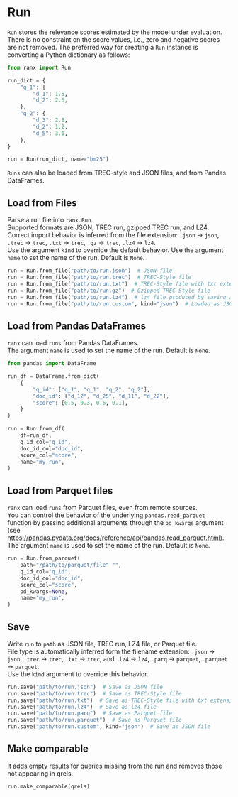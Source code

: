# Run

`Run` stores the relevance scores estimated by the model under evaluation.
There is no constraint on the score values, i.e., zero and negative scores are not removed. 
The preferred way for creating a `Run` instance is converting a Python dictionary as follows:

```python
from ranx import Run

run_dict = {
    "q_1": {
        "d_1": 1.5,
        "d_2": 2.6,
    },
    "q_2": {
        "d_3": 2.8,
        "d_2": 1.2,
        "d_5": 3.1,
    },
}

run = Run(run_dict, name="bm25")
```

`Runs` can also be loaded from TREC-style and JSON files, and from Pandas DataFrames.

## Load from Files
Parse a run file into `ranx.Run`.  
Supported formats are JSON, TREC run, gzipped TREC run, and LZ4.  
Correct import behavior is inferred from the file extension: `.json` -> `json`, `.trec` -> `trec`, `.txt` -> `trec`, `.gz` -> `trec`, `.lz4` -> `lz4`.  
Use the argument `kind` to override the default behavior.
Use the argument `name` to set the name of the run. Default is `None`.

```python
run = Run.from_file("path/to/run.json")  # JSON file
run = Run.from_file("path/to/run.trec")  # TREC-Style file
run = Run.from_file("path/to/run.txt")  # TREC-Style file with txt extension
run = Run.from_file("path/to/run.gz")  # Gzipped TREC-Style file
run = Run.from_file("path/to/run.lz4")  # lz4 file produced by saving a ranx.Run as lz4
run = Run.from_file("path/to/run.custom", kind="json")  # Loaded as JSON file
```

## Load from Pandas DataFrames
`ranx` can load `runs` from Pandas DataFrames.  
The argument `name` is used to set the name of the run. Default is `None`.

```python
from pandas import DataFrame

run_df = DataFrame.from_dict(
    {
        "q_id": ["q_1", "q_1", "q_2", "q_2"],
        "doc_id": ["d_12", "d_25", "d_11", "d_22"],
        "score": [0.5, 0.3, 0.6, 0.1],
    }
)

run = Run.from_df(
    df=run_df,
    q_id_col="q_id",
    doc_id_col="doc_id",
    score_col="score",
    name="my_run",
)
```

## Load from Parquet files
`ranx` can load `runs` from Parquet files, even from remote sources.  
You can control the behavior of the underlying `pandas.read_parquet` function by passing additional arguments through the `pd_kwargs` argument (see https://pandas.pydata.org/docs/reference/api/pandas.read_parquet.html).  
The argument `name` is used to set the name of the run. Default is `None`.

```python
run = Run.from_parquet(
    path="/path/to/parquet/file" "",
    q_id_col="q_id",
    doc_id_col="doc_id",
    score_col="score",
    pd_kwargs=None,
    name="my_run",
)
```

## Save
Write `run` to `path` as JSON file, TREC run, LZ4 file, or Parquet file.   
File type is automatically inferred form the filename extension: `.json` -> `json`, `.trec` -> `trec`, `.txt` -> `trec`, and `.lz4` -> `lz4`, `.parq` -> `parquet`, `.parquet` -> `parquet`.  
Use the `kind` argument to override this behavior.

```python
run.save("path/to/run.json")  # Save as JSON file
run.save("path/to/run.trec")  # Save as TREC-Style file
run.save("path/to/run.txt")  # Save as TREC-Style file with txt extension
run.save("path/to/run.lz4")  # Save as lz4 file
run.save("path/to/run.parq")  # Save as Parquet file
run.save("path/to/run.parquet")  # Save as Parquet file
run.save("path/to/run.custom", kind="json")  # Save as JSON file
```

## Make comparable
It adds empty results for queries missing from the run and removes those not appearing in qrels.

```python
run.make_comparable(qrels)
```